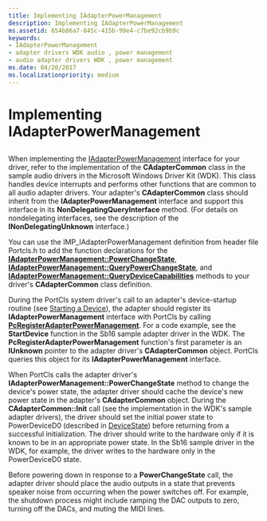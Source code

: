 ```yaml
---
title: Implementing IAdapterPowerManagement
description: Implementing IAdapterPowerManagement
ms.assetid: 654b86a7-845c-415b-99e4-c7be92cb9b9c
keywords:
- IAdapterPowerManagement
- adapter drivers WDK audio , power management
- audio adapter drivers WDK , power management
ms.date: 04/20/2017
ms.localizationpriority: medium
---
```


# Implementing IAdapterPowerManagement


## <span id="implementing_iadapterpowermanagement"></span><span id="IMPLEMENTING_IADAPTERPOWERMANAGEMENT"></span>


When implementing the [IAdapterPowerManagement](https://docs.microsoft.com/windows-hardware/drivers/ddi/portcls/nn-portcls-iadapterpowermanagement) interface for your driver, refer to the implementation of the **CAdapterCommon** class in the sample audio drivers in the Microsoft Windows Driver Kit (WDK). This class handles device interrupts and performs other functions that are common to all audio adapter drivers. Your adapter's **CAdapterCommon** class should inherit from the **IAdapterPowerManagement** interface and support this interface in its **NonDelegatingQueryInterface** method. (For details on nondelegating interfaces, see the description of the **INonDelegatingUnknown** interface.)

You can use the IMP\_IAdapterPowerManagement definition from header file Portcls.h to add the function declarations for the [**IAdapterPowerManagement::PowerChangeState**](https://docs.microsoft.com/windows-hardware/drivers/ddi/portcls/nf-portcls-iadapterpowermanagement-powerchangestate), [**IAdapterPowerManagement::QueryPowerChangeState**](https://docs.microsoft.com/windows-hardware/drivers/ddi/portcls/nf-portcls-iadapterpowermanagement-querypowerchangestate), and [**IAdapterPowerManagement::QueryDeviceCapabilities**](https://docs.microsoft.com/windows-hardware/drivers/ddi/portcls/nf-portcls-iadapterpowermanagement-querydevicecapabilities) methods to your driver's **CAdapterCommon** class definition.

During the PortCls system driver's call to an adapter's device-startup routine (see [Starting a Device](https://docs.microsoft.com/windows-hardware/drivers/kernel/starting-a-device)), the adapter should register its **IAdapterPowerManagement** interface with PortCls by calling [**PcRegisterAdapterPowerManagement**](https://docs.microsoft.com/windows-hardware/drivers/ddi/portcls/nf-portcls-pcregisteradapterpowermanagement). For a code example, see the **StartDevice** function in the Sb16 sample adapter driver in the WDK. The **PcRegisterAdapterPowerManagement** function's first parameter is an **IUnknown** pointer to the adapter driver's **CAdapterCommon** object. PortCls queries this object for its **IAdapterPowerManagement** interface.

When PortCls calls the adapter driver's **IAdapterPowerManagement::PowerChangeState** method to change the device's power state, the adapter driver should cache the device's new power state in the adapter's **CAdapterCommon** object. During the **CAdapterCommon::Init** call (see the implementation in the WDK's sample adapter drivers), the driver should set the initial power state to PowerDeviceD0 (described in [DeviceState](https://docs.microsoft.com/windows-hardware/drivers/kernel/devicestate)) before returning from a successful initialization. The driver should write to the hardware only if it is known to be in an appropriate power state. In the Sb16 sample driver in the WDK, for example, the driver writes to the hardware only in the PowerDeviceD0 state.

Before powering down in response to a **PowerChangeState** call, the adapter driver should place the audio outputs in a state that prevents speaker noise from occurring when the power switches off. For example, the shutdown process might include ramping the DAC outputs to zero, turning off the DACs, and muting the MIDI lines.

 

 




